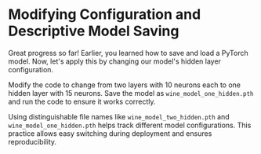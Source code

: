 # Modifying Configuration and Descriptive Model Saving

Great progress so far! Earlier, you learned how to save and load a PyTorch model. Now, let's apply this by changing our model's hidden layer configuration.

Modify the code to change from two layers with 10 neurons each to one hidden layer with 15 neurons. Save the model as `wine_model_one_hidden.pth` and run the code to ensure it works correctly.

Using distinguishable file names like `wine_model_two_hidden.pth` and `wine_model_one_hidden.pth` helps track different model configurations. This practice allows easy switching during deployment and ensures reproducibility.